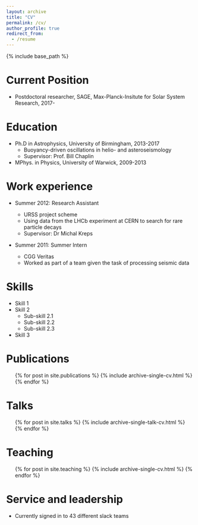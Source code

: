 ```yaml
---
layout: archive
title: "CV"
permalink: /cv/
author_profile: true
redirect_from:
  - /resume
---
```


{% include base_path %}

Current Position
======
* Postdoctoral researcher, SAGE, Max-Planck-Insitute for Solar System Research, 2017-

Education
======
* Ph.D in Astrophysics, University of Birmingham, 2013-2017
  * Buoyancy-driven oscillations in helio- and asteroseismology
  * Supervisor: Prof. Bill Chaplin
* MPhys. in Physics, University of Warwick, 2009-2013

Work experience
======
* Summer 2012: Research Assistant
  * URSS project scheme
  * Using data from the LHCb experiment at CERN to search for rare particle decays
  * Supervisor: Dr Michal Kreps

* Summer 2011: Summer Intern
  * CGG Veritas
  * Worked as part of a team given the task of processing seismic data
  
Skills
======
* Skill 1
* Skill 2
  * Sub-skill 2.1
  * Sub-skill 2.2
  * Sub-skill 2.3
* Skill 3

Publications
======
  <ul>{% for post in site.publications %}
    {% include archive-single-cv.html %}
  {% endfor %}</ul>
  
Talks
======
  <ul>{% for post in site.talks %}
    {% include archive-single-talk-cv.html %}
  {% endfor %}</ul>
  
Teaching
======
  <ul>{% for post in site.teaching %}
    {% include archive-single-cv.html %}
  {% endfor %}</ul>
  
Service and leadership
======
* Currently signed in to 43 different slack teams
